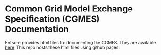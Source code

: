 # Common Grid Model Exchange Specification (CGMES) Documentation
Entso-e provides html files for documenting the CGMES. They are available [here](https://www.entsoe.eu/digital/common-information-model/).
This repo hosts these html files using github pages.
